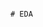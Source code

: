                                                                                                          # EDA 
 

